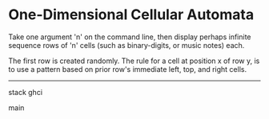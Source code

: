 # One-Dimensional Cellular Automata

Take one argument 'n' on the command line, then display perhaps infinite sequence rows of 'n' cells (such as binary-digits, or music notes) each. 

The first row is created randomly. The rule for a cell at position x of row y, is to use a pattern based on prior row's immediate left, top, and right cells.

---------------------------------------------------
stack ghci

main
